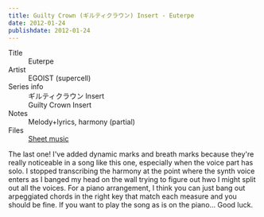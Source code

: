 ```yaml
---
title: Guilty Crown (ギルティクラウン) Insert - Euterpe
date: 2012-01-24
publishdate: 2012-01-24
---
```


<dl>
  <dt>Title</dt>
  <dd>Euterpe</dd>

  <dt>Artist</dt>
  <dd>EGOIST (supercell)</dd>

  <dt>Series info</dt>
  <dd>ギルティクラウン Insert</dd>
  <dd>Guilty Crown Insert</dd>

  <dt>Notes</dt>
  <dd>Melody+lyrics, harmony (partial)</dd>

  <dt>Files</dt>
  <dd><a href="/files/sheetmusic/euterpe.pdf">Sheet music</a></dd>
</dl>

The last one!  I've added dynamic marks and breath marks because they're
really noticeable in a song like this one, especially when the voice
part has solo.  I stopped transcribing the harmony at the point where
the synth voice enters as I banged my head on the wall trying to figure
out hwo I might split out all the voices.  For a piano arrangement, I
think you can just bang out arpeggiated chords in the right key that
match each measure and you should be fine.  If you want to play the song
as is on the piano... Good luck.
